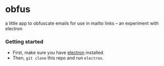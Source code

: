# obfus
a little app to obfuscate emails for use in mailto links – an experiment with electron

### Getting started
- First, make sure you have [electron](http://electron.atom.io/) installed.
- Then, `git clone` this repo and run `electron`.

